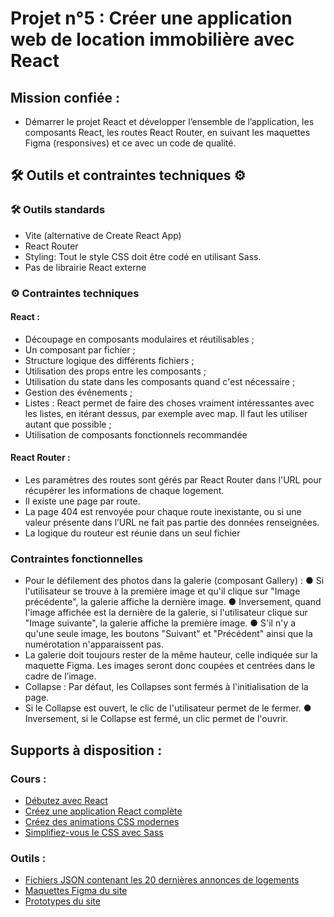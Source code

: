 # Projet n°5 : Créer une application web de location immobilière avec React

## Mission confiée :

-   Démarrer le projet React et développer l’ensemble de l’application, les composants React, les routes React Router, en suivant les maquettes Figma (responsives) et ce avec un code de qualité.

## 🛠 Outils et contraintes techniques ⚙️

### 🛠 Outils standards

-   Vite (alternative de Create React App)
-   React Router
-   Styling: Tout le style CSS doit être codé en utilisant Sass.
-   Pas de librairie React externe

### ⚙️ Contraintes techniques

#### React :

-   Découpage en composants modulaires et réutilisables ;
-   Un composant par fichier ;
-   Structure logique des différents fichiers ;
-   Utilisation des props entre les composants ;
-   Utilisation du state dans les composants quand c'est nécessaire ;
-   Gestion des événements ;
-   Listes : React permet de faire des choses vraiment intéressantes avec les listes, en itérant dessus, par exemple avec map. Il faut les utiliser autant que possible ;
-   Utilisation de composants fonctionnels recommandée

#### React Router :

-   Les paramètres des routes sont gérés par React Router dans l'URL pour récupérer les informations de chaque logement.
-   Il existe une page par route.
-   La page 404 est renvoyée pour chaque route inexistante, ou si une valeur présente dans l’URL ne fait pas partie des données renseignées.
-   La logique du routeur est réunie dans un seul fichier

### Contraintes fonctionnelles

-   Pour le défilement des photos dans la galerie (composant Gallery) : ● Si l'utilisateur se trouve à la première image et qu'il clique sur "Image précédente", la galerie affiche la dernière image. ● Inversement, quand l'image affichée est la dernière de la galerie, si l'utilisateur clique sur "Image suivante", la galerie affiche la première image. ● S'il n'y a qu'une seule image, les boutons "Suivant" et "Précédent" ainsi que la numérotation n'apparaissent pas.
-   La galerie doit toujours rester de la même hauteur, celle indiquée sur la maquette Figma. Les images seront donc coupées et centrées dans le cadre de l’image.
-   Collapse : Par défaut, les Collapses sont fermés à l'initialisation de la page.
-   Si le Collapse est ouvert, le clic de l'utilisateur permet de le fermer. ● Inversement, si le Collapse est fermé, un clic permet de l'ouvrir.

## Supports à disposition :

### Cours :

-   [Débutez avec React](https://openclassrooms.com/fr/courses/7008001-debutez-avec-react)
-   [Créez une application React complète](https://openclassrooms.com/fr/courses/7150606-creez-une-application-react-complete)
-   [Créez des animations CSS modernes](https://openclassrooms.com/fr/courses/5919246-creez-des-animations-css-modernes)
-   [Simplifiez-vous le CSS avec Sass](https://openclassrooms.com/fr/courses/8069761-simplifiez-vous-le-css-avec-sass)

### Outils :

-   [Fichiers JSON contenant les 20 dernières annonces de logements](https://s3-eu-west-1.amazonaws.com/course.oc-static.com/projects/Front-End+V2/P9+React+1/logements.json)
-   [Maquettes Figma du site](https://www.figma.com/file/2BZEoBhyxt5IwZgRn0wGsL/Kasa_FR?type=design&node-id=0-1&mode=design&t=1KgUwWWFtuAVbsJ5-0)
-   [Prototypes du site](https://www.figma.com/proto/2BZEoBhyxt5IwZgRn0wGsL/Kasa_FR?type=design&node-id=3-0&t=x8RBKuR4UiE3hhBW-0&scaling=scale-down&page-id=0%3A1&starting-point-node-id=3%3A0&show-proto-sidebar=1)
